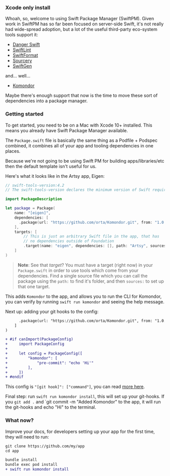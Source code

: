 ### Xcode only install

Whoah, so, welcome to using Swift Package Manager (SwiftPM). Given work in SwiftPM has so far been focused on 
server-side Swift,  it's not really had wide-spread adoption, but a lot of the useful third-party eco-system tools
support it:

 - [Danger Swift](https://github.com/danger/swift)
 - [SwiftLint](https://github.com/realm/swiftlint)
 - [SwiftFormat](https://github.com/nicklockwood/SwiftFormat)
 - [Sourcery](https://github.com/krzysztofzablocki/Sourcery)
 - [SwiftGen](https://github.com/SwiftGen/SwiftGen)

and... well...

 - [Komondor](https://github.com/orta/Komondor)

Maybe there's enough support that now is the time to move these sort of dependencies into a package manager.

### Getting started

To get started, you need to be on a Mac with Xcode 10+ installed. This means you already have Swift
Package Manager available.

The `Package.swift` file is basically the same thing as a Podfile + Podspec combined, it combines all of 
your app and tooling dependencies in one places.

Because we're not going to be using Swift PM for building apps/libraries/etc then the default template isn't
useful for us.

Here's what it looks like in the Artsy app, Eigen:

```swift
// swift-tools-version:4.2
// The swift-tools-version declares the minimum version of Swift required to build this package.

import PackageDescription

let package = Package(
    name: "[eigen]",
    dependencies: [
      .package(url: "https://github.com/orta/Komondor.git", from: "1.0.0")
    ],
    targets: [
        // This is just an arbitrary Swift file in the app, that has
        // no dependencies outside of Foundation
        .target(name: "eigen", dependencies: [], path: "Artsy", sources: ["Stringify.swift"]),
    ]
)
```

> **Note**: See that _target_?  You must have a target (right now) in your `Package.swift` in order to use
tools which come from your dependencies. Find a single source file which you can call the package using
the `path:` to find it's folder, and then `sources:` to set up that one target. 

This adds `Komondor` to the app, and allows you to run the CLI for Komondor, you can verify by running 
`swift run komondor` and seeing the help message.

Next up: adding your git hooks to the config:

```diff
      .package(url: "https://github.com/orta/Komondor.git", from: "1.0.0")
    ]
)

+ #if canImport(PackageConfig)
+     import PackageConfig
+ 
+     let config = PackageConfig([
+         "komondor": [
+             "pre-commit": "echo 'Hi'"
+         ],
+     ])
+ #endif
```

This config is `"[git hook]": ["command"]`, you can read [more here](./config.md).

Final step: run `swift run komondor install`, this will set up your git-hooks. If you `git add .` and 
`git commit -m "Added Komondor" to the app, it will run the git-hooks and echo "Hi" to the terminal.

### What now?

Improve your docs, for developers setting up your app for the first time, they will need to run:

```diff
git clone https://github.com/my/app
cd app

bundle install
bundle exec pod install
+ swift run komondor install
```
